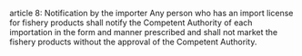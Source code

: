 article 8: Notification by the importer
Any person who has an import license for fishery products shall notify the Competent Authority of each importation in the form and manner prescribed and shall not market the fishery products without the approval of the Competent Authority.
<ul>
</ul>